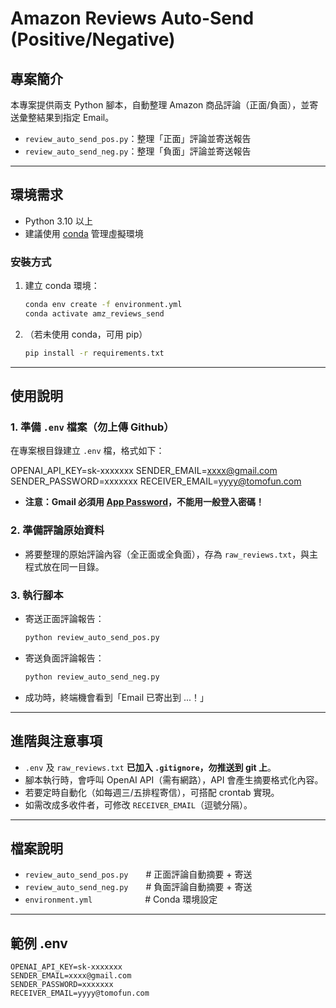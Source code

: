 # Amazon Reviews Auto-Send (Positive/Negative)

## 專案簡介

本專案提供兩支 Python 腳本，自動整理 Amazon 商品評論（正面/負面），並寄送彙整結果到指定 Email。  


- `review_auto_send_pos.py`：整理「正面」評論並寄送報告
- `review_auto_send_neg.py`：整理「負面」評論並寄送報告

---

## 環境需求

- Python 3.10 以上
- 建議使用 [conda](https://docs.conda.io/en/latest/) 管理虛擬環境

### 安裝方式

1. 建立 conda 環境：
    ```bash
    conda env create -f environment.yml
    conda activate amz_reviews_send
    ```

2. （若未使用 conda，可用 pip）
    ```bash
    pip install -r requirements.txt
    ```

---

## 使用說明

### 1. 準備 `.env` 檔案（**勿上傳 Github**）

在專案根目錄建立 `.env` 檔，格式如下：

OPENAI_API_KEY=sk-xxxxxxx
SENDER_EMAIL=xxxx@gmail.com
SENDER_PASSWORD=xxxxxxx
RECEIVER_EMAIL=yyyy@tomofun.com


- **注意：Gmail 必須用 [App Password](https://support.google.com/accounts/answer/185833?hl=zh-Hant)，不能用一般登入密碼！**

### 2. 準備評論原始資料

- 將要整理的原始評論內容（全正面或全負面），存為 `raw_reviews.txt`，與主程式放在同一目錄。

### 3. 執行腳本

- 寄送正面評論報告：
    ```bash
    python review_auto_send_pos.py
    ```
- 寄送負面評論報告：
    ```bash
    python review_auto_send_neg.py
    ```

- 成功時，終端機會看到「Email 已寄出到 ...！」

---

## 進階與注意事項

- `.env` 及 `raw_reviews.txt` **已加入 `.gitignore`，勿推送到 git 上**。
- 腳本執行時，會呼叫 OpenAI API（需有網路），API 會產生摘要格式化內容。
- 若要定時自動化（如每週三/五排程寄信），可搭配 crontab 實現。
- 如需改成多收件者，可修改 `RECEIVER_EMAIL`（逗號分隔）。

---

## 檔案說明

- `review_auto_send_pos.py`  # 正面評論自動摘要 + 寄送
- `review_auto_send_neg.py`  # 負面評論自動摘要 + 寄送
- `environment.yml`      # Conda 環境設定

---

## 範例 .env
```
OPENAI_API_KEY=sk-xxxxxxx
SENDER_EMAIL=xxxx@gmail.com
SENDER_PASSWORD=xxxxxxx
RECEIVER_EMAIL=yyyy@tomofun.com
```